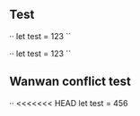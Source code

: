 ## Test

··
let test = 123
``

··
let test = 123
``

## Wanwan conflict test

··
<<<<<<< HEAD
let test = 456
